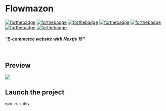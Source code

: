 # Flowmazon

[![forthebadge](https://img.shields.io/badge/NodeJS-22.11.0-7fc728)](https://nodejs.org/en)
[![forthebadge](https://img.shields.io/badge/Next-15.0.3-050505)](https://nextjs.org/)
[![forthebadge](https://img.shields.io/badge/Use-MongoDB%20Atlas-128d4d)](https://www.mongodb.com/products/platform/atlas-database)
[![forthebadge](https://img.shields.io/badge/Use-Prisma-0c3249)](https://www.prisma.io/)
[![forthebadge](https://img.shields.io/badge/Use-Zod-2f74c0)](https://zod.dev/)
[![forthebadge](https://img.shields.io/badge/Use-DaisyUI-19caa0)](https://daisyui.com/)
[![forthebadge](https://img.shields.io/badge/Use-Tailwindcss-0ea5e9)](https://tailwindcss.com/)

#### **_"E-commerce website with Nextjs 15"_**

</br>

## Preview

<img align="center" src="https://github.com/user-attachments/assets/74ad2c89-c9aa-4a1d-84dd-926ca4bd9f2b">

## Launch the project

```
npm run dev
```
